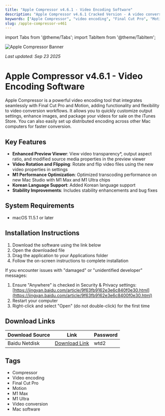 ```yaml
---
title: "Apple Compressor v4.6.1 - Video Encoding Software"
description: "Apple Compressor v4.6.1 Cracked Version - A video conversion tool highly integrated with Final Cut Pro and Motion, supporting video transparency preview and M1 chip optimization"
keywords: ["Apple Compressor", "video encoding", "Final Cut Pro", "Motion", "M1 Max", "M1 Ultra", "video conversion"]
slug: /apple-compressor-v461
---
```


import Tabs from '@theme/Tabs';
import TabItem from '@theme/TabItem';

![Apple Compressor Banner](https://www.gfxcamp.com/wp-content/uploads/2020/11/Compressor-4.5.jpg)

*Last updated: Sep 23 2025*

# Apple Compressor v4.6.1 - Video Encoding Software

Apple Compressor is a powerful video encoding tool that integrates seamlessly with Final Cut Pro and Motion, adding functionality and flexibility to video conversion workflows. It allows you to quickly customize output settings, enhance images, and package your videos for sale on the iTunes Store. You can also easily set up distributed encoding across other Mac computers for faster conversion.

## Key Features

- **Enhanced Preview Viewer**: View video transparency\*, output aspect ratio, and modified source media properties in the preview viewer
- **Video Rotation and Flipping**: Rotate and flip video files using the new video properties in settings
- **M1 Performance Optimization**: Optimized transcoding performance on new Mac Studio with M1 Max and M1 Ultra chips
- **Korean Language Support**: Added Korean language support
- **Stability Improvements**: Includes stability enhancements and bug fixes

## System Requirements

- macOS 11.5.1 or later

## Installation Instructions

<Tabs>
<TabItem value="standard" label="Standard Installation">

1. Download the software using the link below
2. Open the downloaded file
3. Drag the application to your Applications folder
4. Follow the on-screen instructions to complete installation

</TabItem>
<TabItem value="troubleshooting" label="Troubleshooting Installation">

If you encounter issues with "damaged" or "unidentified developer" messages:

1. Ensure "Anywhere" is checked in Security & Privacy settings: [https://jingyan.baidu.com/article/9f63fb9162e3e6c840f0e30.html](https://jingyan.baidu.com/article/9f63fb9162e3e6c8400f0e30.html)
2. Restart your computer
3. Right-click and select "Open" (do not double-click) for the first time

</TabItem>
</Tabs>

## Download Links

| Download Source | Link | Password |
|-----------------|------|----------|
| Baidu Netdisk | [Download Link](https://pan.baidu.com/s/12G4MQIfOSbZq-Kse9OrUBA?pwd=wtd2) | wtd2 |

## Tags

- Compressor
- Video encoding
- Final Cut Pro
- Motion
- M1 Max
- M1 Ultra
- Video conversion
- Mac software
